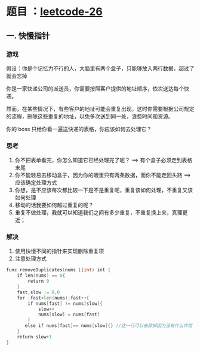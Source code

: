 

# 题目 ：[leetcode-26]( https://leetcode.cn/problems/remove-duplicates-from-sorted-array/ )

## 一. 快慢指针

### 游戏

假设：你是个记忆力不行的人，大脑里有两个盒子，只能够放入两行数据，超过了就会忘掉


你是一家快递公司的派送员，你需要按照客户提供的地址顺序，依次送达每个快递。

然而，在某些情况下，有些客户的地址可能会重复出现，这时你需要根据公司规定的流程，删除这些重复的地址，以免多次送到同一处，浪费时间和资源。

你的 boss 只给你看一遍送快递的表格，你应该如何去处理它？


### 思考

1. 你不把表单看完，你怎么知道它已经处理完了呢？  ==> 有个盒子必须走到表格末尾
2. 你不能轻易去移动盒子，因为你的眼里只有两条数据，而你不能走回头路   ==> 应该确定处理方式
3.  你想，是不应该每次都比较一下是不是重复呢，重复该如何处理，不重复又该如何处理
4. 移动的话我要如何越过重复的呢？
5. 重复不做处理，我就可以知道我们之间有多少重复，不重复换上来，真理更近；




### 解决
1. 使用快慢不同的指针来实现删除重复项
2. 注意处理方式

```Go
func removeDuplicates(nums []int) int {
    if len(nums) == 0{
        return 0
    } 
    fast,slow := 0,0
    for ;fast<len(nums);fast++{
        if nums[fast] != nums[slow]{
            slow++
            nums[slow] = nums[fast]
        }
       else if nums[fast]== nums[slow]{} //这一行可以去除掉因为没有什么作用
    }
    return slow+1
}
```
